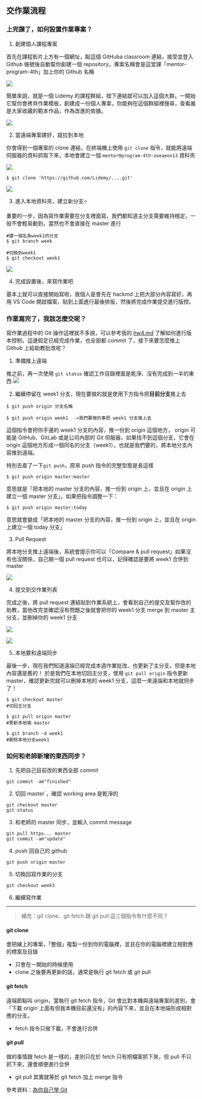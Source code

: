 ## 交作業流程

### 上完課了，如何設置作業專案？
1. 創建個人課程專案

首先在課程影片上方有一個網址，點這個 GitHuba classroom 連結，接受並登入 Github 帳號後自動幫你創建一個 repository，專案名稱會是這堂課「mentor-program-4th」加上你的 Github 名稱

![](https://i.imgur.com/OfBAGtM.png)

簡單來說，就是一個 Lidemy 的課程群組，按下連結就可以加入這個大群。一開始它幫你會拷貝作業模板，創建成一份個人專案，你能夠在這個群組裡搜尋，查看誰是大家收藏的範本作品，作為改進的依據。

![](https://i.imgur.com/1R81Xh2.png)


2. 當遠端專案建好，就拉到本地

你會得到一個專案的 clone 連結，在終端機上使用 `git clone` 指令，就能將遠端伺服器的資料抓取下來，本地會建立一個 `mentor0program-4th-zoeaeen13` 資料夾

![](https://i.imgur.com/V9vfHHj.png)
```
$ git clone 'https://github.com/Lidemy/....git'
```
![](https://i.imgur.com/wGlOyG6.png)


3. 進入本地資料夾，建立新分支⭐


重要的一步，因為寫作業需要在分支裡面寫，我們都知道主分支需要維持穩定，一般不會輕易動到，當然也不會直接在 master 進行
```
#建一個名為week1的分支
$ git branch week

#切換到week1
$ git checkout week1
```
![](https://i.imgur.com/YjOk4Yq.png)

4. 完成設置後，來寫作業吧


基本上就可以直接開始寫啦，我個人是會先在 hackmd 上把大部分內容寫好，再用 VS Code 開啟檔案，貼到上面進行最後排版，然後將完成作業提交進行版控。


### 作業寫完了，我該怎麼交呢？
寫作業過程中的 Git 操作這裡就不多說，可以參考我的 [hw4.md](hw4.md) 了解如何進行版本控制，這邊假定已經完成作業，也全部都 commit 了，接下來要怎麼推上 Github 上給助教批改呢？

1. 準備推上遠端

推之前，再一次使用 `git status` 確認工作目錄裡面是乾淨、沒有完成到一半的東西
![](https://i.imgur.com/TyDJKbr.png)

2. 繼續停留在 week1 分支，現在要做的就是使用下方指令把**目前分支**推上去
```
$ git push origin 分支名稱

$ git push origin week1  ->我們要做的事把 week1 分支推上去
```
這個指令會把你手邊的 week1 分支的內容，推一份到 origin 這個地方， origin 可能是 GitHub、GitLab 或是公司內部的 Git 伺服器，如果找不到這個分支，它會在 origin 這個地方形成一個同名的分支（week1），也就是我們要的，將本地分支內容推到遠端。

特別去查了一下`git push`，原來 push 指令的完整型態是長這樣
```
$ git push origin master:master
```

意思就是「把本地的 master 分支的內容，推一份到 origin 上，並且在 origin 上建立一個 master 分支」，如果把指令調整一下：
```
$ git push origin master:today
```
意思就會變成「把本地的 master 分支的內容，推一份到 origin 上，並且在 origin 上建立一個 today 分支」


3. Pull Request

將本地分支推上遠端後，系統會提示你可以「Compare & pull request」如果沒有也沒關係，自己開一個 pull request 也可以，記得確認是要將 week1 合併到 master

![](https://i.imgur.com/kCm5xXU.png)


4. 提交到交作業列表

完成之後，將 pull request 連結貼到作業系統上，會看到自己的提交及幫你改的助教，當他改完並確認沒有問題之後就會把你的 week1 分支 merge 到 master 主分支，並刪掉你的 week1 分支 

![](https://i.imgur.com/cA71ygi.png)

![](https://i.imgur.com/hCBydix.png)

5. 本地要和遠端同步


最後一步，現在我們知道遠端已經完成本週作業批改、也更新了主分支，但是本地內容還是舊的！
於是我們在本地切回主分支，使用 `git pull origin` 指令更新 master，確認更新完就可以刪掉本地的 week1 分支，這麼一來遠端和本地就同步了！

```
$ git checkout master
#切回主分支

$ git pull origin master
#更新本地端 master

$ git branch -d week1
#刪除本地分支week1
```

###  如何和老師新增的東西同步？
1. 先把自己目前改的東西全部 commit
```
git commit -am"finished"
```
2. 切回 master`，確認 working area 是乾淨的
```
git checkout master
git status
```
3. 和老師的 master 同步，並輸入 commit message
```
git pull https... master
git commit -am"update"
```
4. push 回自己的 github
```
git push origin master
```
5. 切換回寫作業的分支
```
git checkout week3
```
6. 繼續寫作業

---

> 補充：git clone、git fetch 跟 git pull 這三個指令有什麼不同？

#### git clone
會把線上的專案，「整個」複製一份到你的電腦裡，並且在你的電腦裡建立相對應的標案及目錄
* 只會在一開始的時候使用
* clone 之後要再更新的話，通常是執行 git fetch 或 git pull 

#### git fetch
遠端節點叫 origin，當執行 git fetch 指令，Git 會比對本機與遠端專案的差別，會「下載 origin 上面有但我本機目前還沒有」的內容下來，並且在本地端形成相對應的分支。

* fetch 指令只做下載，不會進行合併

#### git pull
做的事情跟 fetch 是一樣的，差別只在於 fetch 只有把檔案抓下來，但 pull 不只抓下來，還會順便進行合併
* git pull 其實就等於 git fetch 加上 merge 指令

參考資料：[為你自己學 Git](https://gitbook.tw/interview)

